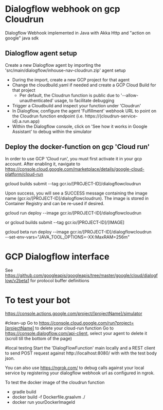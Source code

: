 # Dialogflow webhook on gcp Cloudrun

Dialogflow Webhook implemented in Java with Akka Http and "action on google" java sdk

## Dialogflow agent setup
Create a new Dialogflow agent by importing the 'src/main/dialogflow/inhouse-nav-cloudrun.zip' agent setup
- During the import, create a new GCP project for that agent
- Change the cloudbuild.yaml if needed and create a GCP Cloud Build for that project
  - Per default, the Cloudrun function is public due to '--allow-unauthenticated' usage, to facilitate debugging
- Trigger a Cloudbuild and inspect your function under 'Cloudrun'
- In Dialogflow, configure the agent 'Fulfillment' webhook URL to point on the Cloudrun function endpoint (i.e. https://{cloudrun-service-id}.a.run.app)
- Within the Dialogflow console, click on 'See how it works in Google Assistant' to debug within the simulator


## Deploy the docker-function on gcp 'Cloud run'

In order to use GCP 'Cloud run', you must first activate it in your gcp account.
After enabling it, navigate to https://console.cloud.google.com/marketplace/details/google-cloud-platform/cloud-run

gcloud builds submit --tag gcr.io/[PROJECT-ID]/dialogflowcloudrun

Upon success, you will see a SUCCESS message containing the image name (gcr.io/[PROJECT-ID]/dialogflowcloudrun). The image is stored in Container Registry and can be re-used if desired.

gcloud run deploy <service-name> --image gcr.io/[PROJECT-ID]/dialogflowcloudrun

or
gcloud builds submit --tag gcr.io/[PROJECT-ID]/[IMAGE]

gcloud beta run deploy --image gcr.io/[PROJECT-ID]/dialogflowcloudrun \
      --set-env-vars="JAVA_TOOL_OPTIONS=-XX:MaxRAM=256m"

# GCP Dialogflow interface
See https://github.com/googleapis/googleapis/tree/master/google/cloud/dialogflow/v2beta1 for protocol buffer definitions

# To test your bot
https://console.actions.google.com/project/[projectName]/simulator

#clean-up
Go to https://console.cloud.google.com/run?project=[projectName] to delete your cloud-run function
Go to https://console.dialogflow.com/api-client, select your agent to delete it (scroll till the bottom of the page)

#local testing
Start the 'DialogFlowFunction' main locally and a REST client to send POST request against http://localhost:8080/ with
with the test body json.

You can also use https://ngrok.com/ to debug calls against your local service by registering your dialogflow webhook url 
as configured in ngrok.

To test the docker image of the cloudrun function
- gradle build
- docker build -f Dockerfile.graalvm ./
- docker run yourDockerImageId
